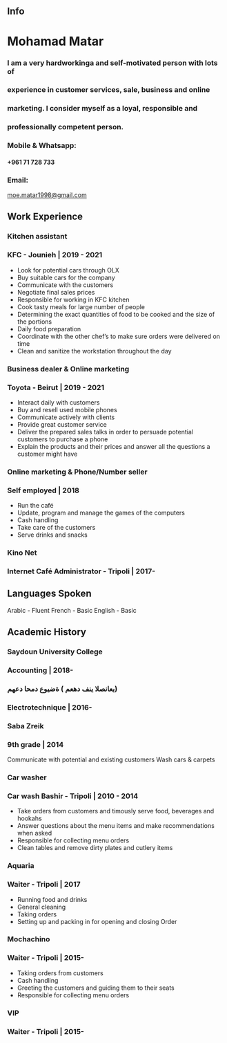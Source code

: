 ## Info

# Mohamad Matar

### I am a very hardworkinga and self-motivated person with lots of

### experience in customer services, sale, business and online

### marketing. I consider myself as a loyal, responsible and

### professionally competent person.

### Mobile & Whatsapp:

#### +961 71 728 733

### Email:

moe.matar1998@gmail.com

## Work Experience

### Kitchen assistant

### KFC - Jounieh | 2019 - 2021

- Look for potential cars through OLX
- Buy suitable cars for the company
- Communicate with the customers
- Negotiate final sales prices
- Responsible for working in KFC kitchen
- Cook tasty meals for large number of people
- Determining the exact quantities of food to be cooked and the size of the
portions
- Daily food preparation
- Coordinate with the other chef’s to make sure orders were delivered on time
- Clean and sanitize the workstation throughout the day

### Business dealer & Online marketing

### Toyota - Beirut | 2019 - 2021

- Interact daily with customers
- Buy and resell used mobile phones
- Communicate actively with clients
- Provide great customer service
- Deliver the prepared sales talks in order to persuade potential customers to
purchase a phone
- Explain the products and their prices and answer all the questions a customer
might have

### Online marketing & Phone/Number seller

### Self employed | 2018

- Run the café
- Update, program and manage the games of the computers
- Cash handling
- Take care of the customers
- Serve drinks and snacks

### Kino Net

### Internet Café Administrator - Tripoli | 2017-


## Languages Spoken

Arabic - Fluent
French - Basic
English - Basic

## Academic History

### Saydoun University College

### Accounting | 2018-

### يعانصلا ينف دهعم ) ةضيوع دمحا دعهم)

### Electrotechnique | 2016-

### Saba Zreik

### 9th grade | 2014

Communicate with potential and existing customers
Wash cars & carpets

### Car washer

### Car wash Bashir - Tripoli | 2010 - 2014

- Take orders from customers and timously serve food, beverages and hookahs
- Answer questions about the menu items and make recommendations when
asked
- Responsible for collecting menu orders
- Clean tables and remove dirty plates and cutlery items

### Aquaria

### Waiter - Tripoli | 2017

- Running food and drinks
- General cleaning
- Taking orders
- Setting up and packing in for opening and closing
Order

### Mochachino

### Waiter - Tripoli | 2015-

- Taking orders from customers
- Cash handling
- Greeting the customers and guiding them to their seats
- Responsible for collecting menu orders

### VIP

### Waiter - Tripoli | 2015-


